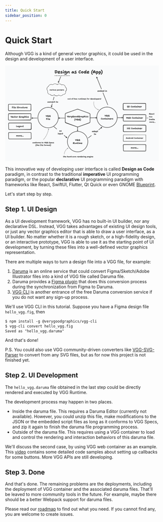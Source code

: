 ```yaml
---
title: Quick Start
sidebar_position: 0
---
```


# Quick Start

Although VGG is a kind of general vector graphics, it could be used in the design and development of a user interface.

<img src="/img/vgg_mindmap.png" alt="VGG quick start" className="doc-image" />

This innovative way of developing user interface is called __Design as Code__ paradigm, in contrast to the traditional __imperative__ UI programming paradigm, or the popular __declarative__ UI programming paradigm with frameworks like React, SwiftUI, Flutter, Qt Quick or even GNOME [Blueprint](https://jwestman.pages.gitlab.gnome.org/blueprint-compiler/).

Let's start step by step.

## Step 1. UI Design

As a UI development framework, VGG has no built-in UI builder, nor any declarative DSL. Instead, VGG takes advantages of existing UI design tools, or just any vector graphics editor that is able to draw a user interface, as a UI builder. No matter whether it is a rough sketch, or a high-fidelity design, or an interactive prototype, VGG is able to use it as the starting point of UI development, by turning these files into a well-defined vector graphics representation.

There are multiple ways to turn a design file into a VGG file, for example:

1. [Daruma](https://daruma.run) is an online service that could convert Figma/Sketch/Adobe Illustrator files into a kind of VGG file called Daruma file.
2. Daruma provides a [Figma plugin](https://daruma.run/plugins/daruma-figma-plugin) that does this conversion process during the synchronization from Figma to Daruma.
3. [VGG CLI](https://github.com/verygoodgraphics/vgg_cli) is another entrance of the free Daruma conversion service if you do not want any sign-up process.

We'll use VGG CLI in this tutorial. Suppose you have a Figma design file `hello_vgg.fig`, then

```
$ npm install -g @verygoodgraphics/vgg-cli
$ vgg-cli convert hello_vgg.fig
Saved as "hello_vgg.daruma"
```

And that's done!

P.S. You could also use VGG community-driven converters like [VGG-SVG-Parser](https://github.com/verygoodgraphics/vgg_svg_parser/) to convert from any SVG files, but as for now this project is not finished yet.

## Step 2. UI Development

The `hello_vgg.daruma` file obtained in the last step could be directly rendered and executed by VGG Runtime.

The development process may happen in two places.

- Inside the daruma file. This requires a Daruma Editor (currently not available). However, you could unzip this file, make modifications to the JSON or the embedded script files as long as it conforms to VGG Specs, and zip it again to finish the daruma file programming process.
- Outside of the daruma file. This requires using a VGG container to load and control the rendering and interaction behaviors of this daruma file.

We'll discuss the second case, by using VGG web container as an example. This [video](https://youtu.be/auvBmOb3AT0) contains some detailed code samples about setting up callbacks for some buttons. More VGG APIs are still developing.

## Step 3. Done

And that's done. The remaining problems are the deployments, including the deployment of VGG container and the associated daruma files. That'll be leaved to more community tools in the future. For example, maybe there should be a better Webpack support for daruma files.

Please read our [roadmap](/start/roadmap) to find out what you need. If you cannot find any, you are welcome to create issues.
